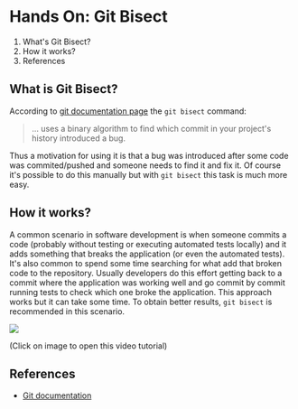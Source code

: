 ﻿
Hands On: Git Bisect
====================

 1. What's Git Bisect?
 2. How it works?
 3. References

## What is Git Bisect?
According to [git documentation page](https://git-scm.com/docs/git-bisect) the ``git bisect`` command:

> ... uses a binary algorithm to find which commit in your project's history introduced a bug.

Thus a motivation for using it is that a bug was introduced after some code was commited/pushed and someone needs to find it and fix it. Of course it's possible to do this manually but with ``git bisect`` this task is much more easy.

## How it works?
A common scenario in software development is when someone commits a code (probably without testing or executing automated tests locally) and it adds something that breaks the application (or even the automated tests). It's also common to spend some time searching for what add that broken code to the repository. Usually developers do this effort getting back to a commit where the application was working well and go commit by commit running tests to check which one broke the application. This approach works but it can take some time. To obtain better results, ``git bisect`` is recommended in this scenario.

[![](http://img.youtube.com/vi/D7JJnLFOn4A/0.jpg)](http://www.youtube.com/watch?v=D7JJnLFOn4A "Git Bisect Tutorial")

(Click on image to open this video tutorial)

## References

 - [Git documentation](https://git-scm.com/docs)

